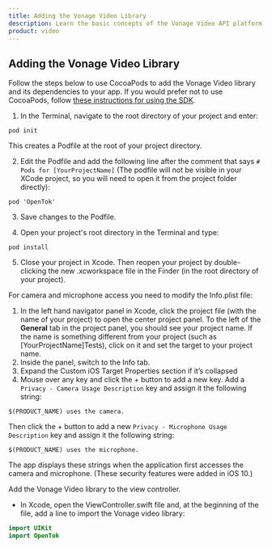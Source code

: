 ```yaml
---
title: Adding the Vonage Video Library
description: Learn the basic concepts of the Vonage Video API platform, including how users can communicate through video, voice, and messaging. Explore a basic Vonage Video API flow.
product: video
--- 
```


## Adding the Vonage Video Library

Follow the steps below to use CocoaPods to add the Vonage Video library and its dependencies to your app. If you would prefer not to use CocoaPods, follow [these instructions for using the SDK](/video/client-sdks/ios/overview#using-the-sdk).

1. In the Terminal, navigate to the root directory of your project and enter:

```
pod init
```

This creates a Podfile at the root of your project directory.

2. Edit the Podfile and add the following line after the comment that says `# Pods for [YourProjectName]` (The podfile will not be visible in your XCode project, so you will need to open it from the project folder directly):

```
pod 'OpenTok'
```

3. Save changes to the Podfile.

4. Open your project's root directory in the Terminal and type:

```
pod install
```

5. Close your project in Xcode. Then reopen your project by double-clicking the new .xcworkspace file in the Finder (in the root directory of your project).

For camera and microphone access you need to modify the Info.plist file:

1. In the left hand navigator panel in Xcode, click the project file (with the name of your project) to open the center project panel. To the left of the **General** tab in the project panel, you should see your project name. If the name is something different from your project (such as [YourProjectName]Tests), click on it and set the target to your project name.
2. Inside the panel, switch to the Info tab.
3. Expand the Custom iOS Target Properties section if it’s collapsed
4. Mouse over any key and click the + button to add a new key. Add a `Privacy - Camera Usage Description` key and assign it the following string:

```
$(PRODUCT_NAME) uses the camera.
```

Then click the + button to add a new `Privacy - Microphone Usage Description` key and assign it the following string:

```
$(PRODUCT_NAME) uses the microphone.
```

The app displays these strings when the application first accesses the camera and microphone. (These security features were added in iOS 10.)

Add the Vonage Video library to the view controller.

* In Xcode, open the ViewController.swift file and, at the beginning of the file, add a line to import the Vonage video library:

```swift
import UIKit
import OpenTok
```
